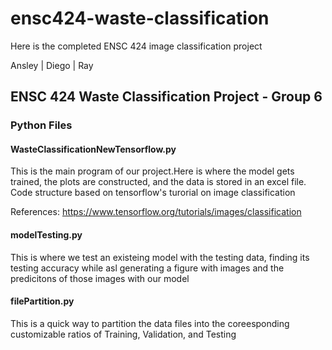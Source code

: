# ensc424-waste-classification

Here is the completed ENSC 424 image classification project

Ansley | Diego | Ray

## ENSC 424 Waste Classification Project - Group 6

### Python Files 
#### WasteClassificationNewTensorflow.py
This is the main program of our project.Here is where the model gets trained, the plots are constructed, and the data is stored in an excel file. Code structure based on tensorflow's turorial on image classification

References: https://www.tensorflow.org/tutorials/images/classification 

#### modelTesting.py
This is where we test an existeing model with the testing data, finding its testing accuracy while asl generating a figure with images and the predicitons of those images with our model

#### filePartition.py
This is a quick way to partition the data files into the coreesponding customizable ratios of Training, Validation, and Testing
